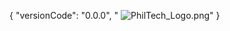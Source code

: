 
{
 "versionCode": "0.0.0", "
<img src="https://tinypic.host/images/2022/11/14/PhilTech_Logo.png" alt="PhilTech_Logo.png" border="0" />"
}
